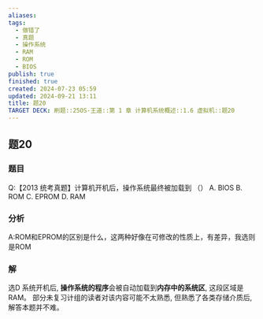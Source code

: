 ```yaml
---
aliases: 
tags:
  - 做错了
  - 真题
  - 操作系统
  - RAM
  - ROM
  - BIOS
publish: true
finished: true
created: 2024-07-23 05:59
updated: 2024-09-21 13:11
title: 题20
TARGET DECK: 刷题::25OS-王道::第 1 章 计算机系统概述::1.6 虚拟机::题20
---
```

## 题20
### 题目
Q:【2013 统考真题】计算机开机后，操作系统最终被加载到 （） 
A. BIOS B. ROM C. EPROM D. RAM
### 分析
A:ROM和EPROM的区别是什么，这两种好像在可修改的性质上，有差异，我选则是ROM
### 解
选D
系统开机后, **操作系统的程序**会被自动加载到**内存中的系统区**, 这段区域是 RAM。
部分未复习计组的读者对该内容可能不太熟悉, 但熟悉了各类存储介质后, 解答本题并不难。
<!--ID: 1724147519774-->

